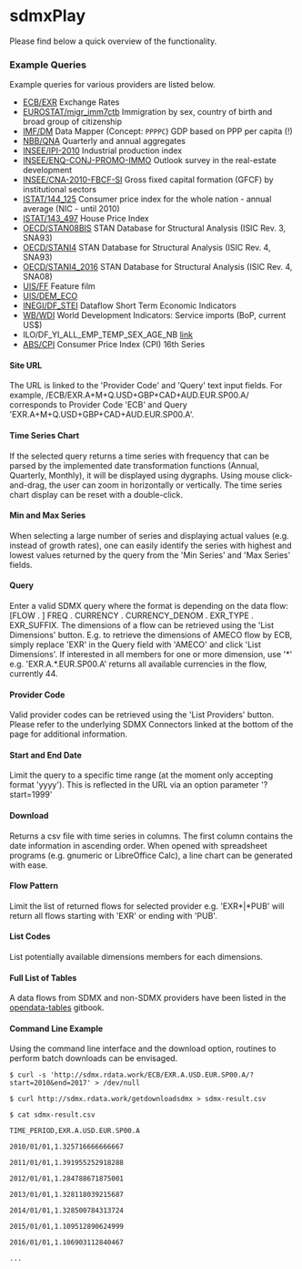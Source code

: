 # sdmxPlay

Please find below a quick overview of the functionality.

### Example Queries

Example queries for various providers are listed below.

- [ECB/EXR](/ECB/EXR.A+M+Q.USD+GBP+CAD+AUD.EUR.SP00.A/)
  Exchange Rates
- [EUROSTAT/migr_imm7ctb](/EUROSTAT/migr_imm7ctb.A.TOTAL.TOTAL.NR.T.*/) 
  Immigration by sex, country of birth and broad group of citizenship
- [IMF/DM](/IMF/DM.*.PPPPC.WEO.I.A/)
  Data Mapper (Concept: `PPPPC`) GDP based on PPP per capita (!)
- [NBB/QNA](/NBB/QNA.1.B1G+D21_M_D31.VZ+VA+VB_E+VF+VG_U+VG_I+VJ+VK+VL+VM_N+VO+VQ+VR_U.V.N.Q/?start=1995&end=2013)
  Quarterly and annual aggregates
- [INSEE/IPI-2010](/INSEE/IPI-2010.M.*.*.20-4.*.*.*.*.*/)
  Industrial production index
- [INSEE/ENQ-CONJ-PROMO-IMMO](/INSEE/ENQ-CONJ-PROMO-IMMO.T.ECB_DEMLOG_ANC.S.SOLDE_PROPORTION.FM.POURCENT.BRUT/)
  Outlook survey in the real-estate development
- [INSEE/CNA-2010-FBCF-SI](/INSEE/CNA-2010-FBCF-SI.A.CNA_FBCF_SI.S12ES14AF.VAL.*.VALEUR_ABSOLUE.FE.EUROS_COURANTS.BRUT/)
  Gross fixed capital formation (GFCF) by institutional sectors
- [ISTAT/144_125](/ISTAT/144_125.A.IT.1.07+10+00ST.*.8/)
  Consumer price index for the whole nation - annual average (NIC - until 2010)
- [ISTAT/143_497](/ISTAT/143_497.A.IT.4.*.*/)
  House Price Index
- [OECD/STAN08BIS](/OECD/STAN08BIS.*.INTP.1041/)
  STAN Database for Structural Analysis (ISIC Rev. 3, SNA93)
- [OECD/STANI4](/OECD/STANI4.*.INTP.0539/)
  STAN Database for Structural Analysis (ISIC Rev. 4, SNA93)
- [OECD/STANI4_2016](/OECD/STANI4_2016.*.INTP.D05T39/)
  STAN Database for Structural Analysis (ISIC Rev. 4, SNA08)
- [UIS/FF](/UIS/FF.*.*.US+FR._T._T._T._T._T._T.EXHIB._T/)
  Feature film
- [UIS/DEM_ECO](/UIS/DEM_ECO.DEC.*._Z._Z.US+FR+GB+IT+DE+ES/?start=1970&end=2017)
- [INEGI/DF_STEI](/INEGI/DF_STEI.*.*.C2173+C2172+C2171+C37013+C37012+C37011+C1700+C1411...../?start=2005)
  Dataflow Short Term Economic Indicators
- [WB/WDI](/WB/WDI.A.BM_GSR_NFSV_CD.*/?start=1980&end=2015)
  World Development Indicators: Service imports (BoP, current US$)
- ILO/DF\_YI\_ALL\_EMP\_TEMP\_SEX\_AGE\_NB [link](/ILO/DF_YI_ALL_EMP_TEMP_SEX_AGE_NB.YI.MEX.A.463.*.*.*/)
- [ABS/CPI](/ABS/CPI.1.*.40027.*.Q/?start=1980&end=2017)
  Consumer Price Index (CPI) 16th Series

#### Site URL

The URL is linked to the 'Provider Code' and 'Query' text input fields. For
example, /ECB/EXR.A+M+Q.USD+GBP+CAD+AUD.EUR.SP00.A/ corresponds to Provider Code
'ECB' and Query 'EXR.A+M+Q.USD+GBP+CAD+AUD.EUR.SP00.A'.

#### Time Series Chart

If the selected query returns a time series with frequency that can be parsed by
the implemented date transformation functions (Annual, Quarterly, Monthly), it
will be displayed using dygraphs. Using mouse click-and-drag, the user can zoom
in horizontally or vertically. The time series chart display can be reset with a
double-click.

#### Min and Max Series

When selecting a large number of series and displaying actual values (e.g.
instead of growth rates), one can easily identify the series with highest and
lowest values returned by the query from the 'Min Series' and 'Max Series'
fields.

#### Query

Enter a valid SDMX query where the format is depending on the data flow: [FLOW .
] FREQ . CURRENCY . CURRENCY\_DENOM . EXR\_TYPE . EXR_SUFFIX. The dimensions of
a flow can be retrieved using the 'List Dimensions' button. E.g. to retrieve the
dimensions of AMECO flow by ECB, simply replace 'EXR' in the Query field with
'AMECO' and click 'List Dimensions'. If interested in all members for one or
more dimension, use '\*' e.g. 'EXR.A.\*.EUR.SP00.A' returns all available
currencies in the flow, currently 44.

#### Provider Code

Valid provider codes can be retrieved using the 'List Providers' button. Please
refer to the underlying SDMX Connectors linked at the bottom of the page for
additional information.

#### Start and End Date

Limit the query to a specific time range (at the moment only accepting format
'yyyy'). This is reflected in the URL via an option parameter '?start=1999'

#### Download

Returns a csv file with time series in columns. The first column contains the
date information in ascending order. When opened with spreadsheet programs (e.g.
gnumeric or LibreOffice Calc), a line chart can be generated with ease.

#### Flow Pattern

Limit the list of returned flows for selected provider e.g. 'EXR\*|\*PUB' will
return all flows starting with 'EXR' or ending with 'PUB'.

#### List Codes

List potentially available dimensions members for each dimensions.

#### Full List of Tables

A data flows from SDMX and non-SDMX providers have been listed in
the
[opendata-tables](https://bowerth.gitbooks.io/opendata-tables/content/)
gitbook.


#### Command Line Example

Using the command line interface and the download option, routines to perform batch downloads can be envisaged.

`$ curl -s 'http://sdmx.rdata.work/ECB/EXR.A.USD.EUR.SP00.A/?start=2010&end=2017' > /dev/null`

`$ curl http://sdmx.rdata.work/getdownloadsdmx > sdmx-result.csv`

`$ cat sdmx-result.csv`

`TIME_PERIOD,EXR.A.USD.EUR.SP00.A`

`2010/01/01,1.325716666666667`

`2011/01/01,1.391955252918288`

`2012/01/01,1.284788671875001`

`2013/01/01,1.328118039215687`

`2014/01/01,1.328500784313724`

`2015/01/01,1.109512890624999`

`2016/01/01,1.106903112840467`

`...`
